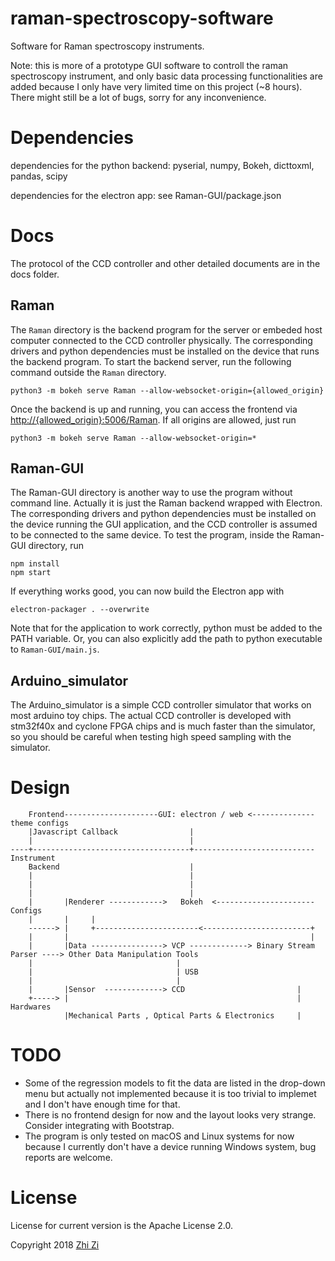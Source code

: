 
# raman-spectroscopy-software

Software for Raman spectroscopy instruments.

Note: this is more of a prototype GUI software to controll the raman spectroscopy instrument, and only basic data processing functionalities are added because I only have very limited time on this project (~8 hours). There might still be a lot of bugs, sorry for any inconvenience.

# Dependencies

dependencies for the python backend:
pyserial, numpy, Bokeh, dicttoxml, pandas, scipy

dependencies for the electron app: see Raman-GUI/package.json

# Docs

The protocol of the CCD controller and other detailed documents are in the docs folder.

## Raman

The `Raman` directory is the backend program for the server or embeded host computer connected to the CCD controller physically. The corresponding drivers and python dependencies must be installed on the device that runs the backend program.
To start the backend server, run the following command outside the `Raman` directory.

    python3 -m bokeh serve Raman --allow-websocket-origin={allowed_origin}

Once the backend is up and running, you can access the frontend via [http://{allowed_origin}:5006/Raman](http://{allowed_origin}:5006/Raman). If all origins are allowed, just run

    python3 -m bokeh serve Raman --allow-websocket-origin=*

## Raman-GUI

The Raman-GUI directory is another way to use the program without command line. Actually it is just the Raman backend wrapped with Electron. The corresponding drivers and python dependencies must be installed on the device running the GUI application, and the CCD controller is assumed to be connected to the same device. To test the program, inside the Raman-GUI directory, run

    npm install
    npm start

If everything works good, you can now build the Electron app with

    electron-packager . --overwrite

Note that for the application to work correctly, python must be added to the PATH variable. Or, you can also explicitly add the path to python executable to `Raman-GUI/main.js`.

## Arduino_simulator

The Arduino_simulator is a simple CCD controller simulator that works on most arduino toy chips. The actual CCD controller is developed with stm32f40x and cyclone FPGA chips and is much faster than the simulator, so you should be careful when testing high speed sampling with the simulator.

# Design

        Frontend---------------------GUI: electron / web <-------------- theme configs
        |Javascript Callback                |
        |                                   |
    ----+-----------------------------------+--------------------------- Instrument
        Backend                             |
        |                                   |
        |                                   |
        |                                   |
        |       |Renderer ------------>   Bokeh  <---------------------- Configs
        |       |     |
        ------> |     +-----------------------<------------------------+
        |       |                                                      |
        |       |Data ----------------> VCP -------------> Binary Stream Parser ----> Other Data Manipulation Tools
        |                                |
        |                                | USB
        |                                |
        |       |Sensor  -------------> CCD                         |
        +-----> |                                                   |   Hardwares
                |Mechanical Parts , Optical Parts & Electronics     |

# TODO

- Some of the regression models to fit the data are listed in the drop-down menu but actually not implemented because it is too trivial to implemet and I don't have enough time for that.
- There is no frontend design for now and the layout looks very strange. Consider integrating with Bootstrap.
- The program is only tested on macOS and Linux systems for now because I currently don't have a device running Windows system, bug reports are welcome.

# License

License for current version is the Apache License 2.0.

Copyright 2018 [Zhi Zi](mailto:x@zzi.io)
